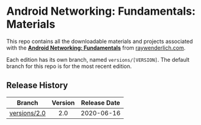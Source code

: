 # Android Networking: Fundamentals: Materials

This repo contains all the downloadable materials and projects associated with the **[Android Networking: Fundamentals](https://www.raywenderlich.com/10376651-android-networking-fundamentals)** from [raywenderlich.com](https://www.raywenderlich.com).

Each edition has its own branch, named `versions/[VERSION]`. The default branch for this repo is for the most recent edition.

## Release History

| Branch                                                                                | Version | Release Date |
| ------------------------------------------------------------------------------------- |:-------:|:------------:|
| [versions/2.0](https://github.com/raywenderlich/video-an-materials/tree/versions/2.0) | 2.0     | 2020-06-16   |
